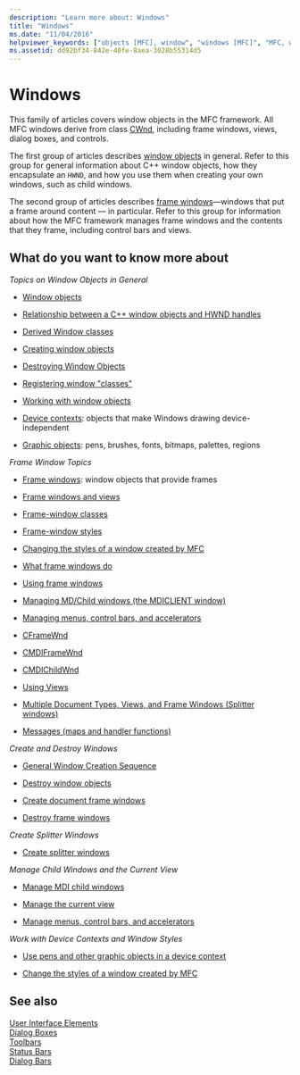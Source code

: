 ```yaml
---
description: "Learn more about: Windows"
title: "Windows"
ms.date: "11/04/2016"
helpviewer_keywords: ["objects [MFC], window", "windows [MFC]", "MFC, windows", "window objects [MFC], MFC Framework"]
ms.assetid: dd92bf34-842e-40fe-8aea-3028b55314d5
---
```

# Windows

This family of articles covers window objects in the MFC framework. All MFC windows derive from class [CWnd](../mfc/reference/cwnd-class.md), including frame windows, views, dialog boxes, and controls.

The first group of articles describes [window objects](../mfc/window-objects.md) in general. Refer to this group for general information about C++ window objects, how they encapsulate an `HWND`, and how you use them when creating your own windows, such as child windows.

The second group of articles describes [frame windows](../mfc/frame-windows.md)—windows that put a frame around content — in particular. Refer to this group for information about how the MFC framework manages frame windows and the contents that they frame, including control bars and views.

## What do you want to know more about

*Topics on Window Objects in General*

- [Window objects](../mfc/window-objects.md)

- [Relationship between a C++ window objects and HWND handles](../mfc/relationship-between-a-cpp-window-object-and-an-hwnd.md)

- [Derived Window classes](../mfc/derived-window-classes.md)

- [Creating window objects](../mfc/creating-windows.md)

- [Destroying Window Objects](../mfc/destroying-window-objects.md)

- [Registering window "classes"](../mfc/registering-window-classes.md)

- [Working with window objects](../mfc/working-with-window-objects.md)

- [Device contexts](../mfc/device-contexts.md): objects that make Windows drawing device-independent

- [Graphic objects](../mfc/graphic-objects.md): pens, brushes, fonts, bitmaps, palettes, regions

*Frame Window Topics*

- [Frame windows](../mfc/frame-windows.md): window objects that provide frames

- [Frame windows and views](../mfc/frame-windows.md)

- [Frame-window classes](../mfc/frame-window-classes.md)

- [Frame-window styles](../mfc/frame-window-styles-cpp.md)

- [Changing the styles of a window created by MFC](../mfc/changing-the-styles-of-a-window-created-by-mfc.md)

- [What frame windows do](../mfc/what-frame-windows-do.md)

- [Using frame windows](../mfc/using-frame-windows.md)

- [Managing MD/Child windows (the MDICLIENT window)](../mfc/managing-mdi-child-windows.md)

- [Managing menus, control bars, and accelerators](../mfc/managing-menus-control-bars-and-accelerators.md)

- [CFrameWnd](../mfc/reference/cframewnd-class.md)

- [CMDIFrameWnd](../mfc/reference/cmdiframewnd-class.md)

- [CMDIChildWnd](../mfc/reference/cmdichildwnd-class.md)

- [Using Views](../mfc/using-views.md)

- [Multiple Document Types, Views, and Frame Windows (Splitter windows)](../mfc/multiple-document-types-views-and-frame-windows.md)

- [Messages (maps and handler functions)](../mfc/messages.md)

*Create and Destroy Windows*

- [General Window Creation Sequence](../mfc/general-window-creation-sequence.md)

- [Destroy window objects](../mfc/destroying-window-objects.md)

- [Create document frame windows](../mfc/creating-document-frame-windows.md)

- [Destroy frame windows](../mfc/destroying-frame-windows.md)

*Create Splitter Windows*

- [Create splitter windows](../mfc/multiple-document-types-views-and-frame-windows.md)

*Manage Child Windows and the Current View*

- [Manage MDI child windows](../mfc/managing-mdi-child-windows.md)

- [Manage the current view](../mfc/managing-the-current-view.md)

- [Manage menus, control bars, and accelerators](../mfc/managing-menus-control-bars-and-accelerators.md)

*Work with Device Contexts and Window Styles*

- [Use pens and other graphic objects in a device context](../mfc/graphic-objects.md)

- [Change the styles of a window created by MFC](../mfc/changing-the-styles-of-a-window-created-by-mfc.md)

## See also

[User Interface Elements](../mfc/user-interface-elements-mfc.md)<br/>
[Dialog Boxes](../mfc/dialog-boxes.md)<br/>
[Toolbars](../mfc/toolbars.md)<br/>
[Status Bars](../mfc/status-bars.md)<br/>
[Dialog Bars](../mfc/dialog-bars.md)
